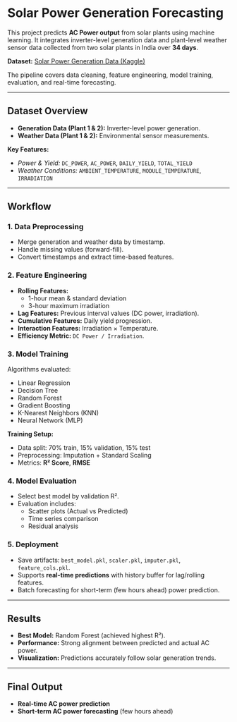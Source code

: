 # Solar Power Generation Forecasting  

This project predicts **AC Power output** from solar plants using machine learning. It integrates inverter-level generation data and plant-level weather sensor data collected from two solar plants in India over **34 days**.  

**Dataset:** [Solar Power Generation Data (Kaggle)](https://www.kaggle.com/datasets/anikannal/solar-power-generation-data)  

The pipeline covers data cleaning, feature engineering, model training, evaluation, and real-time forecasting.  

---

## Dataset Overview  
- **Generation Data (Plant 1 & 2):** Inverter-level power generation.  
- **Weather Data (Plant 1 & 2):** Environmental sensor measurements.  

**Key Features:**  
- *Power & Yield:* `DC_POWER`, `AC_POWER`, `DAILY_YIELD`, `TOTAL_YIELD`  
- *Weather Conditions:* `AMBIENT_TEMPERATURE`, `MODULE_TEMPERATURE`, `IRRADIATION`  

---

##  Workflow  

### 1. Data Preprocessing  
- Merge generation and weather data by timestamp.  
- Handle missing values (forward-fill).  
- Convert timestamps and extract time-based features.  

### 2. Feature Engineering  
- **Rolling Features:**  
  - 1-hour mean & standard deviation  
  - 3-hour maximum irradiation  
- **Lag Features:** Previous interval values (DC power, irradiation).  
- **Cumulative Features:** Daily yield progression.  
- **Interaction Features:** Irradiation × Temperature.  
- **Efficiency Metric:** `DC Power / Irradiation`.  

### 3. Model Training  
Algorithms evaluated:  
- Linear Regression  
- Decision Tree  
- Random Forest  
- Gradient Boosting  
- K-Nearest Neighbors (KNN)  
- Neural Network (MLP)  

**Training Setup:**  
- Data split: 70% train, 15% validation, 15% test  
- Preprocessing: Imputation + Standard Scaling  
- Metrics: **R² Score**, **RMSE**  

### 4. Model Evaluation  
- Select best model by validation R².  
- Evaluation includes:  
  - Scatter plots (Actual vs Predicted)  
  - Time series comparison  
  - Residual analysis  

### 5. Deployment  
- Save artifacts: `best_model.pkl`, `scaler.pkl`, `imputer.pkl`, `feature_cols.pkl`.  
- Supports **real-time predictions** with history buffer for lag/rolling features.  
- Batch forecasting for short-term (few hours ahead) power prediction.  

---

## Results  
- **Best Model:** Random Forest (achieved highest R²).  
- **Performance:** Strong alignment between predicted and actual AC power.  
- **Visualization:** Predictions accurately follow solar generation trends.  

---

## Final Output  
- **Real-time AC power prediction**  
- **Short-term AC power forecasting** (few hours ahead)  
